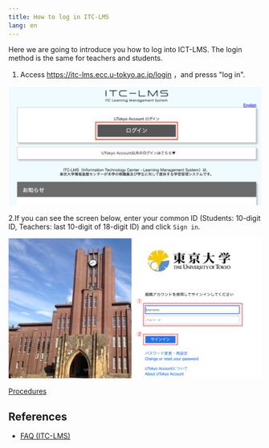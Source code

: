```yaml
---
title: How to log in ITC-LMS
lang: en
---
```


Here we are going to introduce you how to log into ICT-LMS.  The login method is the same for teachers and students.

 1. Access <a href="https://itc-lms.ecc.u-tokyo.ac.jp/login" target="_blank">https://itc-lms.ecc.u-tokyo.ac.jp/login</a> ，and presss "log in". 

![LMSログイン画面](../lms_students/img/login.png)

 2.If you can see the screen below, enter your common ID (Students: 10-digit ID, Teachers: last 10-digit of 18-digit ID) and click `Sign in`.

![UTokyo Accountログイン画面](../lms_students/img/UTAC.png)

[Procedures](https://youtu.be/xAur5zar5Sc)
## References
* <a href="https://www.ecc.u-tokyo.ac.jp/itc-lms/faq.html">FAQ (ITC-LMS)</a>
